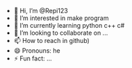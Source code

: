 - 👋 Hi, I’m @Repi123
- 👀 I’m interested in make program
- 🌱 I’m currently learning python c++ c# 
- 💞️ I’m looking to collaborate on ...
- 📫 How to reach in github)
- 😄 Pronouns: he
- ⚡ Fun fact: ...

<!---
Repi123/Repi123 is a ✨ special ✨ repository because its `README.md` (this file) appears on your GitHub profile.
You can click the Preview link to take a look at your changes.
--->

